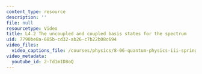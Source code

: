 ```yaml
---
content_type: resource
description: ''
file: null
resourcetype: Video
title: L4.2 The uncoupled and coupled basis states for the spectrum
uid: 7790be8a-685b-cd32-ab26-c7b22b08c694
video_files:
  video_captions_file: /courses/physics/8-06-quantum-physics-iii-spring-2018/video-lectures/time-independent-perturbation-theory/L4-2/2-Td1mID8oQ.vtt
video_metadata:
  youtube_id: 2-Td1mID8oQ
---
```

